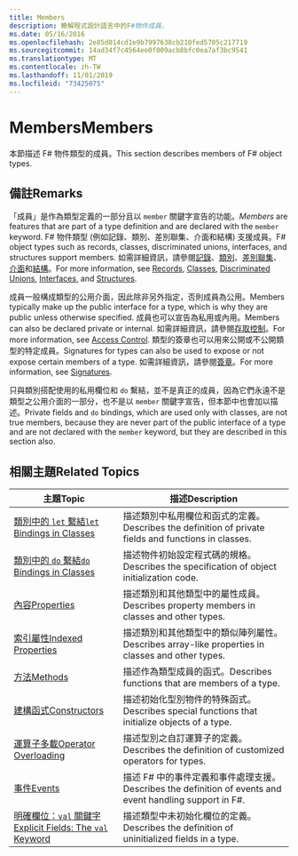 ```yaml
---
title: Members
description: 瞭解程式設計語言中的F#物件成員。
ms.date: 05/16/2016
ms.openlocfilehash: 2e85d014cd1e9b7997638cb210fed5705c217719
ms.sourcegitcommit: 14ad34f7c4564ee0f009acb8bfc0ea7af3bc9541
ms.translationtype: MT
ms.contentlocale: zh-TW
ms.lasthandoff: 11/01/2019
ms.locfileid: "73425075"
---
```

# <a name="members"></a><span data-ttu-id="7c14e-103">Members</span><span class="sxs-lookup"><span data-stu-id="7c14e-103">Members</span></span>

<span data-ttu-id="7c14e-104">本節描述 F# 物件類型的成員。</span><span class="sxs-lookup"><span data-stu-id="7c14e-104">This section describes members of F# object types.</span></span>

## <a name="remarks"></a><span data-ttu-id="7c14e-105">備註</span><span class="sxs-lookup"><span data-stu-id="7c14e-105">Remarks</span></span>

<span data-ttu-id="7c14e-106">「成員」是作為類型定義的一部分且以 `member` 關鍵字宣告的功能。</span><span class="sxs-lookup"><span data-stu-id="7c14e-106">*Members* are features that are part of a type definition and are declared with the `member` keyword.</span></span> <span data-ttu-id="7c14e-107">F# 物件類型 (例如記錄、類別、差別聯集、介面和結構) 支援成員。</span><span class="sxs-lookup"><span data-stu-id="7c14e-107">F# object types such as records, classes, discriminated unions, interfaces, and structures support members.</span></span> <span data-ttu-id="7c14e-108">如需詳細資訊，請參閱[記錄](../records.md)、[類別](../classes.md)、[差別聯集](../discriminated-Unions.md)、[介面](../interfaces.md)和[結構](../structures.md)。</span><span class="sxs-lookup"><span data-stu-id="7c14e-108">For more information, see [Records](../records.md), [Classes](../classes.md), [Discriminated Unions](../discriminated-Unions.md), [Interfaces](../interfaces.md), and [Structures](../structures.md).</span></span>

<span data-ttu-id="7c14e-109">成員一般構成類型的公用介面，因此除非另外指定，否則成員為公用。</span><span class="sxs-lookup"><span data-stu-id="7c14e-109">Members typically make up the public interface for a type, which is why they are public unless otherwise specified.</span></span> <span data-ttu-id="7c14e-110">成員也可以宣告為私用或內用。</span><span class="sxs-lookup"><span data-stu-id="7c14e-110">Members can also be declared private or internal.</span></span> <span data-ttu-id="7c14e-111">如需詳細資訊，請參閱[存取控制](../access-Control.md)。</span><span class="sxs-lookup"><span data-stu-id="7c14e-111">For more information, see [Access Control](../access-Control.md).</span></span> <span data-ttu-id="7c14e-112">類型的簽章也可以用來公開或不公開類型的特定成員。</span><span class="sxs-lookup"><span data-stu-id="7c14e-112">Signatures for types can also be used to expose or not expose certain members of a type.</span></span> <span data-ttu-id="7c14e-113">如需詳細資訊，請參閱[簽章](../signature-files.md)。</span><span class="sxs-lookup"><span data-stu-id="7c14e-113">For more information, see [Signatures](../signature-files.md).</span></span>

<span data-ttu-id="7c14e-114">只與類別搭配使用的私用欄位和 `do` 繫結，並不是真正的成員，因為它們永遠不是類型之公用介面的一部分，也不是以 `member` 關鍵字宣告，但本節中也會加以描述。</span><span class="sxs-lookup"><span data-stu-id="7c14e-114">Private fields and `do` bindings, which are used only with classes, are not true members, because they are never part of the public interface of a type and are not declared with the `member` keyword, but they are described in this section also.</span></span>

## <a name="related-topics"></a><span data-ttu-id="7c14e-115">相關主題</span><span class="sxs-lookup"><span data-stu-id="7c14e-115">Related Topics</span></span>

|<span data-ttu-id="7c14e-116">主題</span><span class="sxs-lookup"><span data-stu-id="7c14e-116">Topic</span></span>|<span data-ttu-id="7c14e-117">描述</span><span class="sxs-lookup"><span data-stu-id="7c14e-117">Description</span></span>|
|-----|-----------|
|[<span data-ttu-id="7c14e-118">類別中的 `let` 繫結</span><span class="sxs-lookup"><span data-stu-id="7c14e-118">`let` Bindings in Classes</span></span>](let-bindings-in-classes.md)|<span data-ttu-id="7c14e-119">描述類別中私用欄位和函式的定義。</span><span class="sxs-lookup"><span data-stu-id="7c14e-119">Describes the definition of private fields and functions in classes.</span></span>|
|[<span data-ttu-id="7c14e-120">類別中的 `do` 繫結</span><span class="sxs-lookup"><span data-stu-id="7c14e-120">`do` Bindings in Classes</span></span>](do-bindings-in-classes.md)|<span data-ttu-id="7c14e-121">描述物件初始設定程式碼的規格。</span><span class="sxs-lookup"><span data-stu-id="7c14e-121">Describes the specification of object initialization code.</span></span>|
|[<span data-ttu-id="7c14e-122">內容</span><span class="sxs-lookup"><span data-stu-id="7c14e-122">Properties</span></span>](properties.md)|<span data-ttu-id="7c14e-123">描述類別和其他類型中的屬性成員。</span><span class="sxs-lookup"><span data-stu-id="7c14e-123">Describes property members in classes and other types.</span></span>|
|[<span data-ttu-id="7c14e-124">索引屬性</span><span class="sxs-lookup"><span data-stu-id="7c14e-124">Indexed Properties</span></span>](indexed-properties.md)|<span data-ttu-id="7c14e-125">描述類別和其他類型中的類似陣列屬性。</span><span class="sxs-lookup"><span data-stu-id="7c14e-125">Describes array-like properties in classes and other types.</span></span>|
|[<span data-ttu-id="7c14e-126">方法</span><span class="sxs-lookup"><span data-stu-id="7c14e-126">Methods</span></span>](methods.md)|<span data-ttu-id="7c14e-127">描述作為類型成員的函式。</span><span class="sxs-lookup"><span data-stu-id="7c14e-127">Describes functions that are members of a type.</span></span>|
|[<span data-ttu-id="7c14e-128">建構函式</span><span class="sxs-lookup"><span data-stu-id="7c14e-128">Constructors</span></span>](constructors.md)|<span data-ttu-id="7c14e-129">描述初始化型別物件的特殊函式。</span><span class="sxs-lookup"><span data-stu-id="7c14e-129">Describes special functions that initialize objects of a type.</span></span>|
|[<span data-ttu-id="7c14e-130">運算子多載</span><span class="sxs-lookup"><span data-stu-id="7c14e-130">Operator Overloading</span></span>](../operator-overloading.md)|<span data-ttu-id="7c14e-131">描述型別之自訂運算子的定義。</span><span class="sxs-lookup"><span data-stu-id="7c14e-131">Describes the definition of customized operators for types.</span></span>|
|[<span data-ttu-id="7c14e-132">事件</span><span class="sxs-lookup"><span data-stu-id="7c14e-132">Events</span></span>](events.md)|<span data-ttu-id="7c14e-133">描述 F# 中的事件定義和事件處理支援。</span><span class="sxs-lookup"><span data-stu-id="7c14e-133">Describes the definition of events and event handling support in F#.</span></span>|
|[<span data-ttu-id="7c14e-134">明確欄位：`val` 關鍵字</span><span class="sxs-lookup"><span data-stu-id="7c14e-134">Explicit Fields: The `val` Keyword</span></span>](explicit-fields-the-val-keyword.md)|<span data-ttu-id="7c14e-135">描述類型中未初始化欄位的定義。</span><span class="sxs-lookup"><span data-stu-id="7c14e-135">Describes the definition of uninitialized fields in a type.</span></span>|
